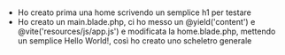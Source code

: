 #
- Ho creato prima una home scrivendo un semplice h1 per testare
- Ho creato un main.blade.php, ci ho messo un @yield('content') e @vite('resources/js/app.js') e modificata la home.blade.php, mettendo un semplice Hello World!, così ho creato uno scheletro generale
